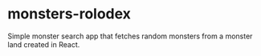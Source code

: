 # monsters-rolodex
Simple monster search app that fetches random monsters from a monster land created in React.
